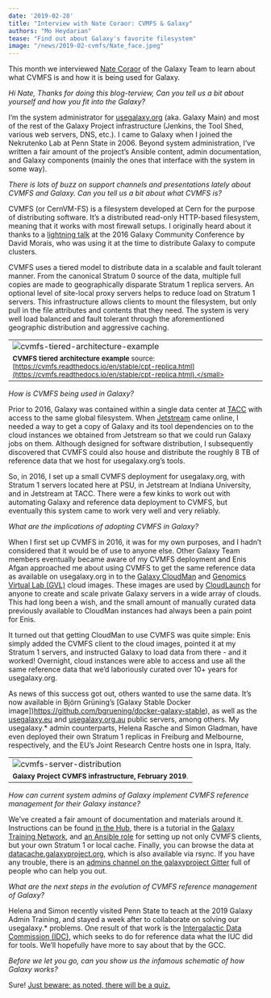 ```yaml
---
date: '2019-02-28'
title: "Interview with Nate Coraor: CVMFS & Galaxy"
authors: "Mo Heydarian"
tease: "Find out about Galaxy's favorite filesystem"
image: "/news/2019-02-cvmfs/Nate_face.jpeg"
---
```


This month we interviewed [Nate Coraor](https://github.com/natefoo) of the Galaxy Team to learn about what CVMFS is and how it is being used for Galaxy.



_Hi Nate, Thanks for doing this blog-terview, Can you tell us a bit about yourself and how you fit into the Galaxy?_

I’m the system administrator for [usegalaxy.org](https://usegalaxy.org/) (aka. Galaxy Main) and most of the rest of the Galaxy Project infrastructure (Jenkins, the Tool Shed, various web servers, DNS, etc.). I came to Galaxy when I joined the Nekrutenko Lab at Penn State in 2006. Beyond system administration, I’ve written a fair amount of the project’s Ansible content, admin documentation, and Galaxy components (mainly the ones that interface with the system in some way).

_There is lots of buzz on support channels and presentations lately about CVMFS and Galaxy. Can you tell us a bit about what CVMFS is?_

CVMFS (or CernVM-FS) is a filesystem developed at Cern for the purpose of distributing software. It’s a distributed read-only HTTP-based filesystem, meaning that it works with most firewall setups. I originally heard about it thanks to a [lightning talk](https://gcc16.sched.com/event/7aB7/distributing-galaxy-data-through-cvmfs) at the 2016 Galaxy Community Conference by David Morais, who was using it at the time to distribute Galaxy to compute clusters.

CVMFS uses a tiered model to distribute data in a scalable and fault tolerant manner. From the canonical Stratum 0 source of the data, multiple full copies are made to geographically disparate Stratum 1 replica servers. An optional level of site-local proxy servers helps to reduce load on Stratum 1 servers. This infrastructure allows clients to mount the filesystem, but only pull in the file attributes and contents that they need. The system is very well load balanced and fault tolerant through the aforementioned geographic distribution and aggressive caching.

|        |
|--------|
|![cvmfs-tiered-architecture-example](/news/2019-02-cvmfs/cvmfs-tiered-architecture-example.png)|
|<small>**CVMFS tiered architecture example** source: [https://cvmfs.readthedocs.io/en/stable/cpt-replica.html](https://cvmfs.readthedocs.io/en/stable/cpt-replica.html).</small>|

_How is CVMFS being used in Galaxy?_

Prior to 2016, Galaxy was contained within a single data center at [TACC](https://www.tacc.utexas.edu/) with access to the same global filesystem. When [Jetstream](https://jetstream-cloud.org/) came online, I needed a way to get a copy of Galaxy and its tool dependencies on to the cloud instances we obtained from Jetstream so that we could run Galaxy jobs on them. Although designed for software distribution, I subsequently discovered that CVMFS could also house and distribute the roughly 8 TB of reference data that we host for usegalaxy.org’s tools.

So, in 2016, I set up a small CVMFS deployment for usegalaxy.org, with Stratum 1 servers located here at PSU, in Jetstream at Indiana University, and in Jetstream at TACC. There were a few kinks to work out with automating Galaxy and reference data deployment to CVMFS, but eventually this system came to work very well and very reliably.

_What are the implications of adopting CVMFS in Galaxy?_

When I first set up CVMFS in 2016, it was for my own purposes, and I hadn’t considered that it would be of use to anyone else. Other Galaxy Team members eventually became aware of my CVMFS deployment and Enis Afgan approached me about using CVMFS to get the same reference data as available on usegalaxy.org in to the [Galaxy CloudMan](https://galaxyproject.org/cloudman/) and [Genomics Virtual Lab (GVL)](https://www.melbournebioinformatics.org.au/project/gvl/) cloud images. These images are used by [CloudLaunch](https://launch.usegalaxy.org/) for anyone to create and scale private Galaxy servers in a wide array of clouds. This had long been a wish, and the small amount of manually curated data previously available to CloudMan instances had always been a pain point for Enis.

It turned out that getting CloudMan to use CVMFS was quite simple: Enis simply added the CVMFS client to the cloud images, pointed it at my Stratum 1 servers, and instructed Galaxy to load data from there - and it worked! Overnight, cloud instances were able to access and use all the same reference data that we’d laboriously curated over 10+ years for usegalaxy.org.

As news of this success got out, others wanted to use the same data. It’s now available in Björn Grüning’s [Galaxy Stable Docker image])https://github.com/bgruening/docker-galaxy-stable), as well as the [usegalaxy.eu](https://usegalaxy.eu/) and [usegalaxy.org.au](https://usegalaxy.org.au/) public servers, among others. My usegalaxy.* admin counterparts, Helena Rasche and Simon Gladman, have even deployed their own Stratum 1 replicas in Freiburg and Melbourne, respectively, and the EU’s Joint Research Centre hosts one in Ispra, Italy.

|        |
|--------|
|![cvmfs-server-distribution](/news/2019-02-cvmfs/cvmfs-server-distribution.png)|
|<small>**Galaxy Project CVMFS infrastructure, February 2019**.</small>|

_How can current system admins of Galaxy implement CVMFS reference management for their Galaxy instance?_

We’ve created a fair amount of documentation and materials around it. Instructions can be found [in the Hub](https://galaxyproject.org/admin/reference-data-repo/#mounting-reference-data-with-cernvm-fs-cvmfs), there is a tutorial in the [Galaxy Training Network](https://galaxyproject.org/admin/reference-data-repo/#mounting-reference-data-with-cernvm-fs-cvmfs), and [an Ansible role](https://github.com/galaxyproject/ansible-cvmfs) for setting up not only CVMFS clients, but your own Stratum 1 or local cache. Finally, you can browse the data at [datacache.galaxyproject.org](http://datacache.galaxyproject.org/), which is also available via rsync. If you have any trouble, there is an [admins channel on the galaxyproject Gitter](https://gitter.im/galaxyproject/admins) full of people who can help you out.

_What are the next steps in the evolution of CVMFS reference management of Galaxy?_

Helena and Simon recently visited Penn State to teach at the 2019 Galaxy Admin Training, and stayed a week after to collaborate on solving our usegalaxy.* problems. One result of that work is the [Intergalactic Data Commission (IDC)](https://github.com/galaxyproject/idc), which seeks to do for reference data what the IUC did for tools. We’ll hopefully have more to say about that by the GCC.

_Before we let you go, can you show us the infamous schematic of how Galaxy works?_

Sure! [Just beware: as noted, there will be a quiz.](https://docs.google.com/presentation/d/1ei3DjVuZDrKEZ_7xOfZTFMkIxKmG4TE6cl-sEIFG6xE/edit#slide=id.g1e79bd23a7_0_0)


